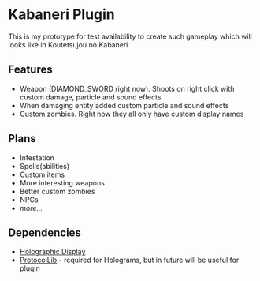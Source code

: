 # Kabaneri Plugin

This is my prototype for test availability to create such gameplay which
will looks like in Koutetsujou no Kabaneri

## Features
* Weapon (DIAMOND_SWORD right now). Shoots on right click  with custom damage, particle and sound effects
* When damaging entity added custom particle and sound effects
* Custom zombies. Right now they all only have custom display names

## Plans
* Infestation
* Spells(abilities)
* Custom items
* More interesting weapons
* Better custom zombies
* NPCs
* *more...*

## Dependencies
* [Holographic Display](https://dev.bukkit.org/projects/holographic-displays)
* [ProtocolLib](https://www.spigotmc.org/resources/protocollib.1997/) - required for Holograms, 
but in future will be useful for plugin
